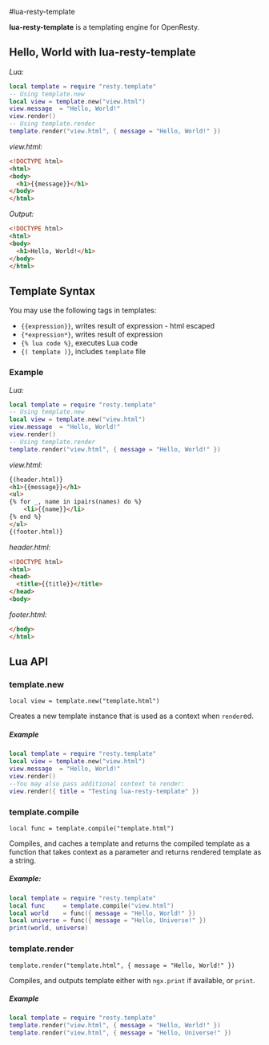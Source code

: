 #lua-resty-template

**lua-resty-template** is a templating engine for OpenResty.

## Hello, World with lua-resty-template

*Lua:*
```lua
local template = require "resty.template"
-- Using template.new
local view = template.new("view.html")
view.message  = "Hello, World!"
view.render()
-- Using template.render
template.render("view.html", { message = "Hello, World!" })
```

*view.html:*
```html
<!DOCTYPE html>
<html>
<body>
  <h1>{{message}}</h1>
</body>
</html>
```

*Output:*
```html
<!DOCTYPE html>
<html>
<body>
  <h1>Hello, World!</h1>
</body>
</html>
```

## Template Syntax

You may use the following tags in templates:

* `{{expression}}`, writes result of expression - html escaped
* `{*expression*}`, writes result of expression 
* `{% lua code %}`, executes Lua code
* `{( template )}`, includes `template` file

### Example

*Lua:*
```lua
local template = require "resty.template"
-- Using template.new
local view = template.new("view.html")
view.message  = "Hello, World!"
view.render()
-- Using template.render
template.render("view.html", { message = "Hello, World!" })
```

*view.html:*
```html
{(header.html)}
<h1>{{message}}</h1>
<ul>
{% for _, name in ipairs(names) do %}
    <li>{{name}}</li>
{% end %}
</ul>
{(footer.html)}
```

*header.html:*
```html
<!DOCTYPE html>
<html>
<head>
  <title>{{title}}</title>
</head>
<body>
```

*footer.html:*
```html
</body>
</html>
```

## Lua API

### template.new

`local view = template.new("template.html")`

Creates a new template instance that is used as a context when `render`ed.

##### Example

```lua
local template = require "resty.template"
local view = template.new("view.html")
view.message  = "Hello, World!"
view.render()
--You may also pass additional context to render:
view.render({ title = "Testing lua-resty-template" })
```

### template.compile

`local func = template.compile("template.html")`

Compiles, and caches a template and returns the compiled template as a function that takes context as a parameter and returns rendered template as a string.

##### Example:

```lua
local template = require "resty.template"
local func     = template.compile("view.html")
local world    = func({ message = "Hello, World!" })
local universe = func({ message = "Hello, Universe!" })
print(world, universe)
```

### template.render

`template.render("template.html", { message = "Hello, World!" })`

Compiles, and outputs template either with `ngx.print` if available, or `print`.

##### Example

```lua
local template = require "resty.template"
template.render("view.html", { message = "Hello, World!" })
template.render("view.html", { message = "Hello, Universe!" })
```
